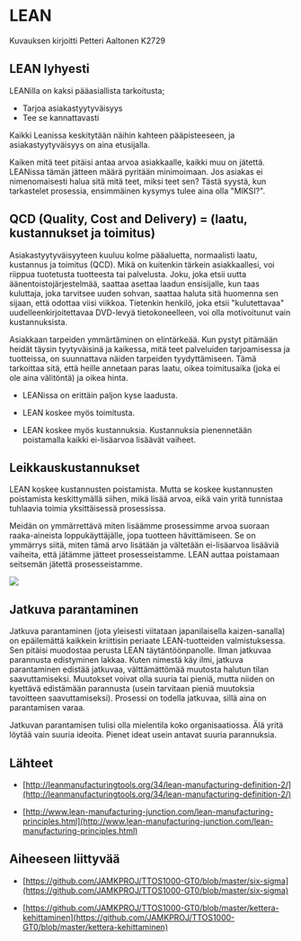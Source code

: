 # LEAN

Kuvauksen kirjoitti Petteri Aaltonen K2729

## LEAN lyhyesti
LEANilla on kaksi pääasiallista tarkoitusta;

- Tarjoa asiakastyytyväisyys
- Tee se kannattavasti

Kaikki Leanissa keskitytään näihin kahteen pääpisteeseen, ja asiakastyytyväisyys on aina etusijalla.

Kaiken mitä teet pitäisi antaa arvoa asiakkaalle, kaikki muu on jätettä. LEANissa tämän jätteen määrä pyritään minimoimaan. Jos asiakas ei nimenomaisesti halua sitä mitä teet, miksi teet sen? Tästä syystä, kun tarkastelet prosessia, ensimmäinen kysymys tulee aina olla "MIKSI?".

## QCD (Quality, Cost and Delivery) = (laatu, kustannukset ja toimitus)

Asiakastyytyväisyyteen kuuluu kolme pääaluetta, normaalisti laatu, kustannus ja toimitus (QCD). Mikä on kuitenkin tärkein asiakkaallesi, voi riippua tuotetusta tuotteesta tai palvelusta. Joku, joka etsii uutta äänentoistojärjestelmää, saattaa asettaa laadun ensisijalle, kun taas kuluttaja, joka tarvitsee uuden sohvan, saattaa haluta sitä huomenna sen sijaan, että odottaa viisi viikkoa. Tietenkin henkilö, joka etsii "kulutettavaa" uudelleenkirjoitettavaa DVD-levyä tietokoneelleen, voi olla motivoitunut vain kustannuksista.

Asiakkaan tarpeiden ymmärtäminen on elintärkeää. Kun pystyt pitämään heidät täysin tyytyväisinä ja kaikessa, mitä teet palveluiden tarjoamisessa ja tuotteissa, on suunnattava näiden tarpeiden tyydyttämiseen. Tämä tarkoittaa sitä, että heille annetaan paras laatu, oikea toimitusaika (joka ei ole aina välitöntä) ja oikea hinta.

- LEANissa on erittäin paljon kyse laadusta.

- LEAN koskee myös toimitusta. 

- LEAN koskee myös kustannuksia. Kustannuksia pienennetään poistamalla kaikki ei-lisäarvoa lisäävät vaiheet.

## Leikkauskustannukset

LEAN koskee kustannusten poistamista. Mutta se koskee kustannusten poistamista keskittymällä siihen, mikä lisää arvoa, eikä vain yritä tunnistaa tuhlaavia toimia yksittäisessä prosessissa.

Meidän on ymmärrettävä miten lisäämme prosessimme arvoa suoraan raaka-aineista loppukäyttäjälle, jopa tuotteen hävittämiseen. Se on ymmärrys siitä, miten tämä arvo lisätään ja vältetään ei-lisäarvoa lisääviä vaiheita, että jätämme jätteet prosesseistamme. LEAN auttaa poistamaan seitsemän jätettä prosesseistamme.

![](http://leanmanufacturingtools.org/wp-content/uploads/2011/06/7-wastes2.gif)

## Jatkuva parantaminen

Jatkuva parantaminen (jota yleisesti viitataan japanilaisella kaizen-sanalla) on epäilemättä kaikkein kriittisin periaate LEAN-tuotteiden valmistuksessa. Sen pitäisi muodostaa perusta LEAN täytäntöönpanolle. Ilman jatkuvaa parannusta edistyminen lakkaa. Kuten nimestä käy ilmi, jatkuva parantaminen edistää jatkuvaa, välttämättömää muutosta halutun tilan saavuttamiseksi. Muutokset voivat olla suuria tai pieniä, mutta niiden on kyettävä edistämään parannusta (usein tarvitaan pieniä muutoksia tavoitteen saavuttamiseksi). Prosessi on todella jatkuvaa, sillä aina on parantamisen varaa.

Jatkuvan parantamisen tulisi olla mielentila koko organisaatiossa. Älä yritä löytää vain suuria ideoita. Pienet ideat usein antavat suuria parannuksia.

## Lähteet

- [http://leanmanufacturingtools.org/34/lean-manufacturing-definition-2/](http://leanmanufacturingtools.org/34/lean-manufacturing-definition-2/)

- [http://www.lean-manufacturing-junction.com/lean-manufacturing-principles.html](http://www.lean-manufacturing-junction.com/lean-manufacturing-principles.html)

## Aiheeseen liittyvää

- [https://github.com/JAMKPROJ/TTOS1000-GT0/blob/master/six-sigma](https://github.com/JAMKPROJ/TTOS1000-GT0/blob/master/six-sigma)

- [https://github.com/JAMKPROJ/TTOS1000-GT0/blob/master/kettera-kehittaminen](https://github.com/JAMKPROJ/TTOS1000-GT0/blob/master/kettera-kehittaminen)



